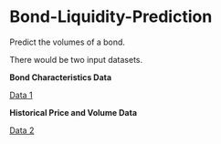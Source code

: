 # Bond-Liquidity-Prediction
Predict the volumes of a bond. 

There would be two input datasets.<br>    

**Bond Characteristics Data** <br>    

[Data 1](https://www.hackerrank.com/external_redirect?to=http://cdn.hackerrank.com/contests/gsquantify2016/ML_Bond_metadata_corrected_dates.csv)

**Historical Price and Volume Data**

[Data 2](https://www.hackerrank.com/external_redirect?to=http://cdn.hackerrank.com/contests/gsquantify2016/dataset.csv)
